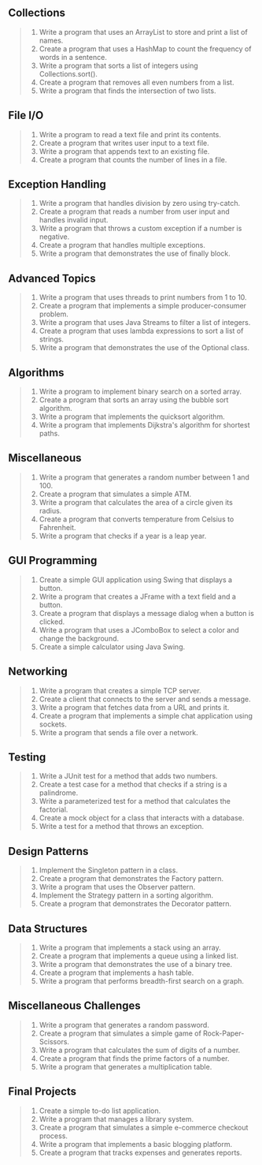 ## Collections
> 1. Write a program that uses an ArrayList to store and print a list of names.
> 2. Create a program that uses a HashMap to count the frequency of words in a sentence.
> 3. Write a program that sorts a list of integers using Collections.sort().
> 4. Create a program that removes all even numbers from a list.
> 5. Write a program that finds the intersection of two lists.

## File I/O
> 1. Write a program to read a text file and print its contents.
> 2. Create a program that writes user input to a text file.
> 3. Write a program that appends text to an existing file.
> 4. Create a program that counts the number of lines in a file.

## Exception Handling
> 1. Write a program that handles division by zero using try-catch.
> 2. Create a program that reads a number from user input and handles invalid input.
> 3. Write a program that throws a custom exception if a number is negative.
> 4. Create a program that handles multiple exceptions.
> 5. Write a program that demonstrates the use of finally block.

## Advanced Topics
> 1. Write a program that uses threads to print numbers from 1 to 10.
> 2. Create a program that implements a simple producer-consumer problem.
> 3. Write a program that uses Java Streams to filter a list of integers.
> 4. Create a program that uses lambda expressions to sort a list of strings.
> 5. Write a program that demonstrates the use of the Optional class.

## Algorithms
> 1. Write a program to implement binary search on a sorted array.
> 2. Create a program that sorts an array using the bubble sort algorithm.
> 3. Write a program that implements the quicksort algorithm.
> 4. Write a program that implements Dijkstra's algorithm for shortest paths.

## Miscellaneous
> 1. Write a program that generates a random number between 1 and 100.
> 2. Create a program that simulates a simple ATM.
> 3. Write a program that calculates the area of a circle given its radius.
> 4. Create a program that converts temperature from Celsius to Fahrenheit.
> 5. Write a program that checks if a year is a leap year.

## GUI Programming
> 1. Create a simple GUI application using Swing that displays a button.
> 2. Write a program that creates a JFrame with a text field and a button.
> 3. Create a program that displays a message dialog when a button is clicked.
> 4. Write a program that uses a JComboBox to select a color and change the background.
> 5. Create a simple calculator using Java Swing.

## Networking
> 1. Write a program that creates a simple TCP server.
> 2. Create a client that connects to the server and sends a message.
> 3. Write a program that fetches data from a URL and prints it.
> 4. Create a program that implements a simple chat application using sockets.
> 5. Write a program that sends a file over a network.

## Testing
> 1. Write a JUnit test for a method that adds two numbers.
> 2. Create a test case for a method that checks if a string is a palindrome.
> 3. Write a parameterized test for a method that calculates the factorial.
> 4. Create a mock object for a class that interacts with a database.
> 5. Write a test for a method that throws an exception.

## Design Patterns
> 1. Implement the Singleton pattern in a class.
> 2. Create a program that demonstrates the Factory pattern.
> 3. Write a program that uses the Observer pattern.
> 4. Implement the Strategy pattern in a sorting algorithm.
> 5. Create a program that demonstrates the Decorator pattern.

## Data Structures
> 1. Write a program that implements a stack using an array.
> 2. Create a program that implements a queue using a linked list.
> 3. Write a program that demonstrates the use of a binary tree.
> 4. Create a program that implements a hash table.
> 5. Write a program that performs breadth-first search on a graph.

## Miscellaneous Challenges
> 1. Write a program that generates a random password.
> 2. Create a program that simulates a simple game of Rock-Paper-Scissors.
> 3. Write a program that calculates the sum of digits of a number.
> 4. Create a program that finds the prime factors of a number.
> 5. Write a program that generates a multiplication table.

## Final Projects
> 1. Create a simple to-do list application.
> 2. Write a program that manages a library system.
> 3. Create a program that simulates a simple e-commerce checkout process.
> 4. Write a program that implements a basic blogging platform.
> 5. Create a program that tracks expenses and generates reports.